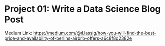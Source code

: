 # Project 01: Write a Data Science Blog Post

Medium Link: https://medium.com/@d.lassig/how-you-will-find-the-best-price-and-availability-of-berlins-airbnb-offers-a6c8f8d2382e